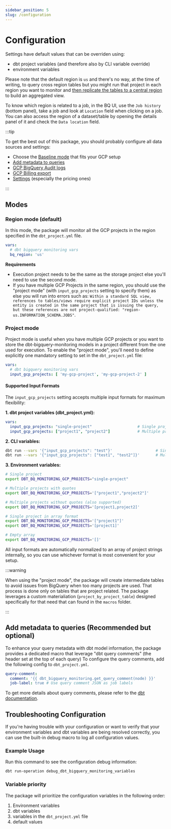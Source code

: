 ```yaml
---
sidebar_position: 5
slug: /configuration
---
```


# Configuration

Settings have default values that can be overriden using:

- dbt project variables (and therefore also by CLI variable override)
- environment variables

Please note that the default region is `us` and there's no way, at the time of writing, to query cross region tables but you might run that project in each region you want to monitor and [then replicate the tables to a central region](https://cloud.google.com/bigquery/docs/data-replication) to build an aggregated view.

To know which region is related to a job, in the BQ UI, use the `Job history` (bottom panel), take a job and look at `Location` field when clicking on a job. You can also access the region of a dataset/table by opening the details panel of it and check the `Data location` field.

:::tip

To get the best out of this package, you should probably configure all data sources and settings:
- Choose the [Baseline mode](#modes) that fits your GCP setup
- [Add metadata to queries](#add-metadata-to-queries-recommended-but-optional)
- [GCP BigQuery Audit logs](/configuration/audit-logs)
- [GCP Billing export](/configuration/gcp-billing)
- [Settings](/configuration/package-settings) (especially the pricing ones)

:::


## Modes

### Region mode (default)

In this mode, the package will monitor all the GCP projects in the region specified in the `dbt_project.yml` file.

```yml
vars:
  # dbt bigquery monitoring vars
  bq_region: 'us'
```

**Requirements**

- Execution project needs to be the same as the storage project else you'll need to use the second mode.
- If you have multiple GCP Projects in the same region, you should use the "project mode" (with `input_gcp_projects` setting to specify them) as else you will run into errors such as: `Within a standard SQL view, references to tables/views require explicit project IDs unless the entity is created in the same project that is issuing the query, but these references are not project-qualified: "region-us.INFORMATION_SCHEMA.JOBS"`.

### Project mode

Project mode is useful when you have multiple GCP projects or you want to store the dbt-bigquery-monitoring models in a project different from the one used for execution.
To enable the "project mode", you'll need to define explicitly one mandatory setting to set in the `dbt_project.yml` file:

```yml
vars:
  # dbt bigquery monitoring vars
  input_gcp_projects: [ 'my-gcp-project', 'my-gcp-project-2' ]
```

#### Supported Input Formats

The `input_gcp_projects` setting accepts multiple input formats for maximum flexibility:

**1. dbt project variables (dbt_project.yml):**
```yml
vars:
  input_gcp_projects: "single-project"                    # Single project as string
  input_gcp_projects: ["project1", "project2"]            # Multiple projects as array
```

**2. CLI variables:**
```bash
dbt run --vars '{"input_gcp_projects": "test"}'                   # Single project
dbt run --vars '{"input_gcp_projects": ["test1", "test2"]}'       # Multiple projects
```

**3. Environment variables:**
```bash
# Single project
export DBT_BQ_MONITORING_GCP_PROJECTS="single-project"

# Multiple projects with quotes
export DBT_BQ_MONITORING_GCP_PROJECTS='["project1","project2"]'

# Multiple projects without quotes (also supported)
export DBT_BQ_MONITORING_GCP_PROJECTS='[project1,project2]'

# Single project in array format
export DBT_BQ_MONITORING_GCP_PROJECTS='["project1"]'
export DBT_BQ_MONITORING_GCP_PROJECTS='[project1]'

# Empty array
export DBT_BQ_MONITORING_GCP_PROJECTS='[]'
```

All input formats are automatically normalized to an array of project strings internally, so you can use whichever format is most convenient for your setup.

:::warning

When using the "project mode", the package will create intermediate tables to avoid issues from BigQuery when too many projects are used.
That process is done only on tables that are project related. The package leverages a custom materialiation (`project_by_project_table`) designed specifically for that need that can found in the `macros` folder.

:::

## Add metadata to queries (Recommended but optional)

To enhance your query metadata with dbt model information, the package provides a dedicated macro that leverage "dbt query comments" (the header set at the top of each query)
To configure the query comments, add the following config to `dbt_project.yml`.

```yaml
query-comment:
  comment: '{{ dbt_bigquery_monitoring.get_query_comment(node) }}'
  job-label: true # Use query comment JSON as job labels
```

To get more details about query comments, please refer to the [dbt documentation](https://docs.getdbt.com/reference/project-configs/query-comment).

## Troubleshooting Configuration

If you're having trouble with your configuration or want to verify that your environment variables and dbt variables are being resolved correctly, you can use the built-in debug macro to log all configuration values.

### Example Usage

Run this command to see the configuration debug information:

```bash
dbt run-operation debug_dbt_bigquery_monitoring_variables
```

### Variable priority

The package will prioritize the configuration variables in the following order:

1. Environment variables
2. dbt variables
3. variables in the `dbt_project.yml` file
4. default values
